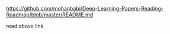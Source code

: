 https://github.com/mohanbabi/Deep-Learning-Papers-Reading-Roadmap/blob/master/README.md


read above link
